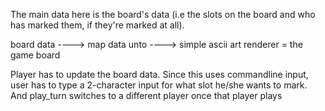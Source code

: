 The main data here is the board's data (i.e the slots on the board and who has marked them, if they're marked at all). 

board data   ----> map data unto ---->  simple ascii art renderer  = the game board


Player has to update the board data. Since this uses commandline input, user has to type a 2-character input for what slot he/she wants to mark. And play_turn switches to a different player once that player plays
